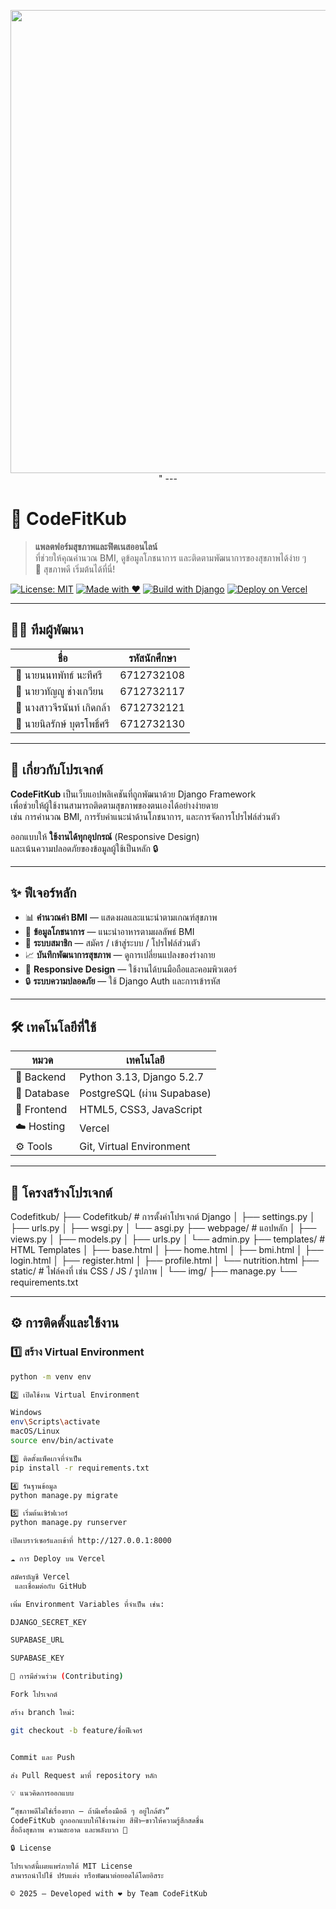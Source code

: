 <!-- 🌤 แบนเนอร์แนวสุขภาพ -->
<p align="center">
  <img width="2000" height="741" alt="otop_preview2" src="https://github.com/user-attachments/assets/22bad303-b3c6-4822-a627-9126a8930686" />  
" 
---

# 🩵 CodeFitKub

> **แพลตฟอร์มสุขภาพและฟิตเนสออนไลน์**  
> ที่ช่วยให้คุณคำนวณ BMI, ดูข้อมูลโภชนาการ และติดตามพัฒนาการของสุขภาพได้ง่าย ๆ  
> 💙 สุขภาพดี เริ่มต้นได้ที่นี่!

[![License: MIT](https://img.shields.io/badge/License-MIT-blue.svg)](https://opensource.org/licenses/MIT)
[![Made with ❤️](https://img.shields.io/badge/Made%20with-❤️-pink.svg)](https://github.com/Nomu2448/Codefitkub)
[![Build with Django](https://img.shields.io/badge/Build%20with-Django-green.svg)](https://www.djangoproject.com/)
[![Deploy on Vercel](https://img.shields.io/badge/Deploy-Vercel-black.svg)](https://vercel.com)

---

## 👩‍💻 ทีมผู้พัฒนา

| ชื่อ | รหัสนักศึกษา |
|------|----------------|
| 👦 นายนนทพัทธ์ นะทีศรี | 6712732108 |
| 👦 นายวทัญญู ช่างเกวียน | 6712732117 |
| 👩 นางสาวจีรนันท์ เกิดกล้า | 6712732121 |
| 👦 นายนิลรักษ์ บุตรโพธิ์ศรี | 6712732130 |
---

## 📖 เกี่ยวกับโปรเจกต์

**CodeFitKub** เป็นเว็บแอปพลิเคชันที่ถูกพัฒนาด้วย Django Framework  
เพื่อช่วยให้ผู้ใช้งานสามารถติดตามสุขภาพของตนเองได้อย่างง่ายดาย  
เช่น การคำนวณ BMI, การรับคำแนะนำด้านโภชนาการ, และการจัดการโปรไฟล์ส่วนตัว  

ออกแบบให้ **ใช้งานได้ทุกอุปกรณ์** (Responsive Design)  
และเน้นความปลอดภัยของข้อมูลผู้ใช้เป็นหลัก 🔒

---

## ✨ ฟีเจอร์หลัก

- 📊 **คำนวณค่า BMI** — แสดงผลและแนะนำตามเกณฑ์สุขภาพ  
- 🥗 **ข้อมูลโภชนาการ** — แนะนำอาหารตามผลลัพธ์ BMI  
- 👤 **ระบบสมาชิก** — สมัคร / เข้าสู่ระบบ / โปรไฟล์ส่วนตัว  
- 📈 **บันทึกพัฒนาการสุขภาพ** — ดูการเปลี่ยนแปลงของร่างกาย  
- 📱 **Responsive Design** — ใช้งานได้บนมือถือและคอมพิวเตอร์  
- 🔒 **ระบบความปลอดภัย** — ใช้ Django Auth และการเข้ารหัส  

---

## 🛠 เทคโนโลยีที่ใช้

| หมวด | เทคโนโลยี |
|-------|-------------|
| 🐍 Backend | Python 3.13, Django 5.2.7 |
| 💾 Database | PostgreSQL (ผ่าน Supabase) |
| 🎨 Frontend | HTML5, CSS3, JavaScript |
| ☁️ Hosting | Vercel |
| ⚙️ Tools | Git, Virtual Environment |

---

## 📁 โครงสร้างโปรเจกต์

Codefitkub/
├── Codefitkub/ # การตั้งค่าโปรเจกต์ Django
│ ├── settings.py
│ ├── urls.py
│ ├── wsgi.py
│ └── asgi.py
├── webpage/ # แอปหลัก
│ ├── views.py
│ ├── models.py
│ ├── urls.py
│ └── admin.py
├── templates/ # HTML Templates
│ ├── base.html
│ ├── home.html
│ ├── bmi.html
│ ├── login.html
│ ├── register.html
│ ├── profile.html
│ └── nutrition.html
├── static/ # ไฟล์คงที่ เช่น CSS / JS / รูปภาพ
│ └── img/
├── manage.py
└── requirements.txt


---

## ⚙️ การติดตั้งและใช้งาน

### 1️⃣ สร้าง Virtual Environment
```bash
python -m venv env

2️⃣ เปิดใช้งาน Virtual Environment

Windows
env\Scripts\activate
macOS/Linux
source env/bin/activate

3️⃣ ติดตั้งแพ็คเกจที่จำเป็น
pip install -r requirements.txt

4️⃣ รันฐานข้อมูล
python manage.py migrate

5️⃣ เริ่มต้นเซิร์ฟเวอร์
python manage.py runserver

เปิดเบราว์เซอร์และเข้าที่ http://127.0.0.1:8000

☁️ การ Deploy บน Vercel

สมัครบัญชี Vercel
 และเชื่อมต่อกับ GitHub

เพิ่ม Environment Variables ที่จำเป็น เช่น:

DJANGO_SECRET_KEY

SUPABASE_URL

SUPABASE_KEY

🤝 การมีส่วนร่วม (Contributing)

Fork โปรเจกต์

สร้าง branch ใหม่:

git checkout -b feature/ชื่อฟีเจอร์


Commit และ Push

ส่ง Pull Request มาที่ repository หลัก

💡 แนวคิดการออกแบบ

“สุขภาพดีไม่ใช่เรื่องยาก — ถ้ามีเครื่องมือดี ๆ อยู่ใกล้ตัว”
CodeFitKub ถูกออกแบบให้ใช้งานง่าย สีฟ้า–ขาวให้ความรู้สึกสดชื่น
สื่อถึงสุขภาพ ความสะอาด และพลังบวก 💙

🔒 License

โปรเจกต์นี้เผยแพร่ภายใต้ MIT License
สามารถนำไปใช้ ปรับแต่ง หรือพัฒนาต่อยอดได้โดยอิสระ

© 2025 — Developed with ❤️ by Team CodeFitKub
